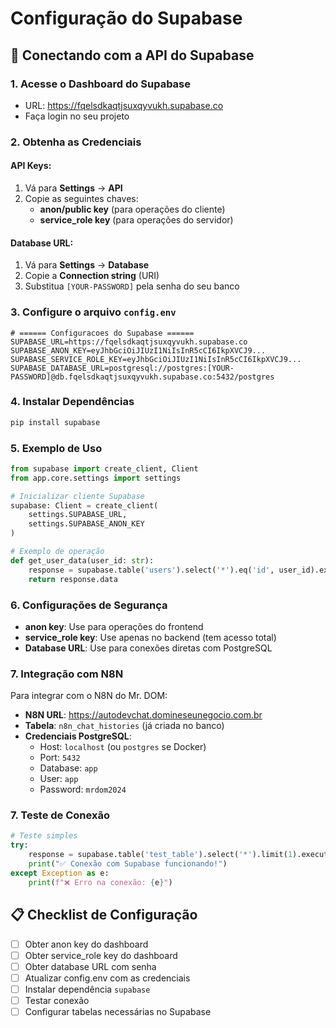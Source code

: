 # Configuração do Supabase

## 🔗 Conectando com a API do Supabase

### 1. Acesse o Dashboard do Supabase
- URL: https://fqelsdkaqtjsuxqyvukh.supabase.co
- Faça login no seu projeto

### 2. Obtenha as Credenciais

#### **API Keys:**
1. Vá para **Settings** → **API**
2. Copie as seguintes chaves:
   - **anon/public key** (para operações do cliente)
   - **service_role key** (para operações do servidor)

#### **Database URL:**
1. Vá para **Settings** → **Database**
2. Copie a **Connection string** (URI)
3. Substitua `[YOUR-PASSWORD]` pela senha do seu banco

### 3. Configure o arquivo `config.env`

```env
# ====== Configuracoes do Supabase ======
SUPABASE_URL=https://fqelsdkaqtjsuxqyvukh.supabase.co
SUPABASE_ANON_KEY=eyJhbGciOiJIUzI1NiIsInR5cCI6IkpXVCJ9...
SUPABASE_SERVICE_ROLE_KEY=eyJhbGciOiJIUzI1NiIsInR5cCI6IkpXVCJ9...
SUPABASE_DATABASE_URL=postgresql://postgres:[YOUR-PASSWORD]@db.fqelsdkaqtjsuxqyvukh.supabase.co:5432/postgres
```

### 4. Instalar Dependências

```bash
pip install supabase
```

### 5. Exemplo de Uso

```python
from supabase import create_client, Client
from app.core.settings import settings

# Inicializar cliente Supabase
supabase: Client = create_client(
    settings.SUPABASE_URL,
    settings.SUPABASE_ANON_KEY
)

# Exemplo de operação
def get_user_data(user_id: str):
    response = supabase.table('users').select('*').eq('id', user_id).execute()
    return response.data
```

### 6. Configurações de Segurança

- **anon key**: Use para operações do frontend
- **service_role key**: Use apenas no backend (tem acesso total)
- **Database URL**: Use para conexões diretas com PostgreSQL

### 7. Integração com N8N

Para integrar com o N8N do Mr. DOM:

- **N8N URL**: https://autodevchat.domineseunegocio.com.br
- **Tabela**: `n8n_chat_histories` (já criada no banco)
- **Credenciais PostgreSQL**: 
  - Host: `localhost` (ou `postgres` se Docker)
  - Port: `5432`
  - Database: `app`
  - User: `app`
  - Password: `mrdom2024`

### 7. Teste de Conexão

```python
# Teste simples
try:
    response = supabase.table('test_table').select('*').limit(1).execute()
    print("✅ Conexão com Supabase funcionando!")
except Exception as e:
    print(f"❌ Erro na conexão: {e}")
```

## 📋 Checklist de Configuração

- [ ] Obter anon key do dashboard
- [ ] Obter service_role key do dashboard  
- [ ] Obter database URL com senha
- [ ] Atualizar config.env com as credenciais
- [ ] Instalar dependência `supabase`
- [ ] Testar conexão
- [ ] Configurar tabelas necessárias no Supabase
